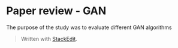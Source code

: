 
# Paper review - GAN

The purpose of the study was to evaluate different GAN algorithms

> Written with [StackEdit](https://stackedit.io/).
<!--stackedit_data:
eyJoaXN0b3J5IjpbLTY0MzA0NTcyNF19
-->